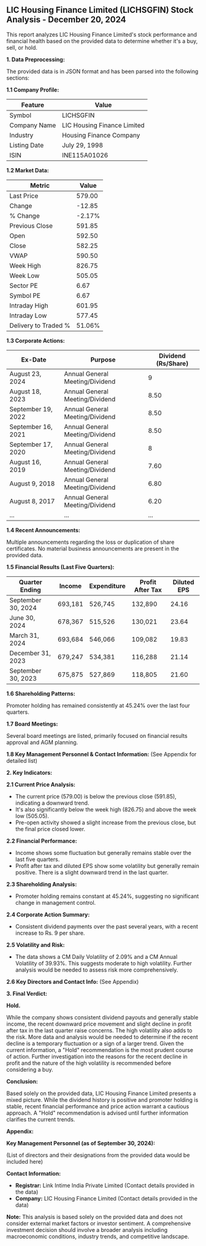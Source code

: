 ## LIC Housing Finance Limited (LICHSGFIN) Stock Analysis - December 20, 2024

This report analyzes LIC Housing Finance Limited's stock performance and financial health based on the provided data to determine whether it's a buy, sell, or hold.

**1. Data Preprocessing:**

The provided data is in JSON format and has been parsed into the following sections:

**1.1 Company Profile:**

| Feature             | Value                               |
|----------------------|---------------------------------------|
| Symbol               | LICHSGFIN                           |
| Company Name         | LIC Housing Finance Limited           |
| Industry             | Housing Finance Company              |
| Listing Date         | July 29, 1998                        |
| ISIN                 | INE115A01026                        |


**1.2 Market Data:**

| Metric                | Value     |
|------------------------|------------|
| Last Price             | 579.00     |
| Change                 | -12.85     |
| % Change               | -2.17%     |
| Previous Close         | 591.85     |
| Open                   | 592.50     |
| Close                  | 582.25     |
| VWAP                  | 590.50     |
| Week High              | 826.75     |
| Week Low               | 505.05     |
| Sector PE              | 6.67       |
| Symbol PE              | 6.67       |
| Intraday High          | 601.95     |
| Intraday Low           | 577.45     |
| Delivery to Traded %  | 51.06%     |


**1.3 Corporate Actions:**

| Ex-Date      | Purpose                                      | Dividend (Rs/Share) |
|--------------|----------------------------------------------|----------------------|
| August 23, 2024 | Annual General Meeting/Dividend              | 9                     |
| August 18, 2023 | Annual General Meeting/Dividend              | 8.50                  |
| September 19, 2022 | Annual General Meeting/Dividend              | 8.50                  |
| September 16, 2021 | Annual General Meeting/Dividend              | 8.50                  |
| September 17, 2020 | Annual General Meeting/Dividend              | 8                     |
| August 16, 2019  | Annual General Meeting/Dividend              | 7.60                  |
| August 9, 2018   | Annual General Meeting/Dividend              | 6.80                  |
| August 8, 2017   | Annual General Meeting/Dividend              | 6.20                  |
| ...            | ...                                          | ...                   |


**1.4 Recent Announcements:**

Multiple announcements regarding the loss or duplication of share certificates.  No material business announcements are present in the provided data.


**1.5 Financial Results (Last Five Quarters):**

| Quarter Ending     | Income       | Expenditure  | Profit After Tax | Diluted EPS |
|----------------------|--------------|---------------|-------------------|-------------|
| September 30, 2024 | 693,181      | 526,745       | 132,890          | 24.16       |
| June 30, 2024      | 678,367      | 515,526       | 130,021          | 23.64       |
| March 31, 2024     | 693,684      | 546,066       | 109,082          | 19.83       |
| December 31, 2023  | 679,247      | 534,381       | 116,288          | 21.14       |
| September 30, 2023 | 675,875      | 527,869       | 118,805          | 21.60       |


**1.6 Shareholding Patterns:**

Promoter holding has remained consistently at 45.24% over the last four quarters.


**1.7 Board Meetings:**

Several board meetings are listed, primarily focused on financial results approval and AGM planning.


**1.8 Key Management Personnel & Contact Information:**  (See Appendix for detailed list)


**2. Key Indicators:**

**2.1 Current Price Analysis:**

* The current price (579.00) is below the previous close (591.85), indicating a downward trend.
* It's also significantly below the week high (826.75) and above the week low (505.05).
* Pre-open activity showed a slight increase from the previous close, but the final price closed lower.

**2.2 Financial Performance:**

* Income shows some fluctuation but generally remains stable over the last five quarters.
* Profit after tax and diluted EPS show some volatility but generally remain positive.  There is a slight downward trend in the last quarter.

**2.3 Shareholding Analysis:**

* Promoter holding remains constant at 45.24%, suggesting no significant change in management control.

**2.4 Corporate Action Summary:**

* Consistent dividend payments over the past several years, with a recent increase to Rs. 9 per share.

**2.5 Volatility and Risk:**

* The data shows a CM Daily Volatility of 2.09% and a CM Annual Volatility of 39.93%. This suggests moderate to high volatility.  Further analysis would be needed to assess risk more comprehensively.

**2.6 Key Directors and Contact Info:** (See Appendix)


**3. Final Verdict:**

**Hold.**

While the company shows consistent dividend payouts and generally stable income, the recent downward price movement and slight decline in profit after tax in the last quarter raise concerns.  The high volatility also adds to the risk.  More data and analysis would be needed to determine if the recent decline is a temporary fluctuation or a sign of a larger trend.  Given the current information, a "Hold" recommendation is the most prudent course of action.  Further investigation into the reasons for the recent decline in profit and the nature of the high volatility is recommended before considering a buy.


**Conclusion:**

Based solely on the provided data, LIC Housing Finance Limited presents a mixed picture.  While the dividend history is positive and promoter holding is stable, recent financial performance and price action warrant a cautious approach.  A "Hold" recommendation is advised until further information clarifies the current trends.


**Appendix:**

**Key Management Personnel (as of September 30, 2024):**

(List of directors and their designations from the provided data would be included here)

**Contact Information:**

* **Registrar:** Link Intime India Private Limited (Contact details provided in the data)
* **Company:** LIC Housing Finance Limited (Contact details provided in the data)


**Note:** This analysis is based solely on the provided data and does not consider external market factors or investor sentiment.  A comprehensive investment decision should involve a broader analysis including macroeconomic conditions, industry trends, and competitive landscape.
